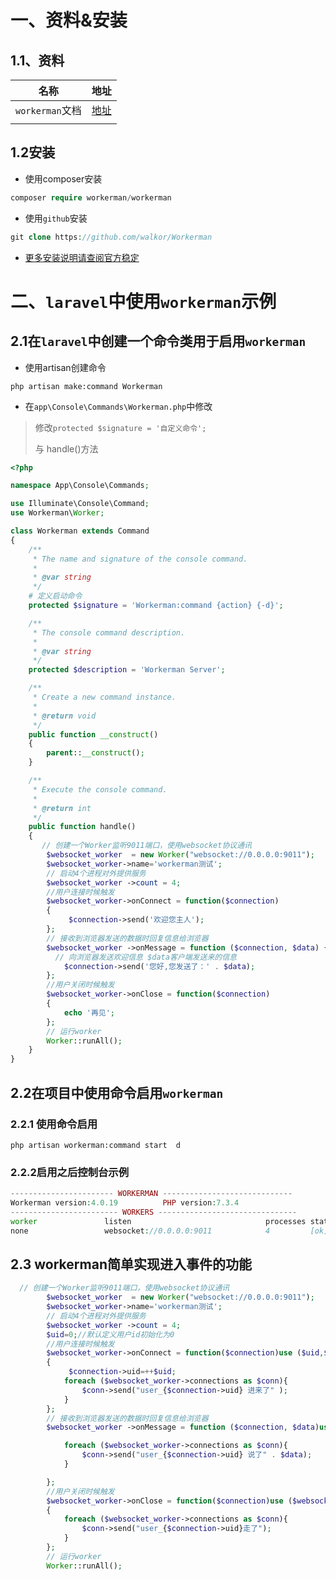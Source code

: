 

#   一、资料&安装

## 1.1、资料

| 名称            | 地址                              |
| --------------- | --------------------------------- |
| `workerman`文档 | [地址](http://doc.workerman.net/) |
|                 |                                   |

## 1.2安装

- 使用composer安装

```php
composer require workerman/workerman
```

- 使用`github`安装

```php
git clone https://github.com/walkor/Workerman
```

- [更多安装说明请查阅官方稳定](http://doc.workerman.net/install/install.html)

# 二、`laravel`中使用`workerman`示例

## 2.1在`laravel`中创建一个命令类用于启用`workerman`

- 使用artisan创建命令

```shell
php artisan make:command Workerman
```

- 在`app\Console\Commands\Workerman.php`中修改

> 修改`protected $signature = '自定义命令';`
>
> 与 handle()方法

```php
<?php

namespace App\Console\Commands;

use Illuminate\Console\Command;
use Workerman\Worker;

class Workerman extends Command
{
    /**
     * The name and signature of the console command.
     *
     * @var string
     */
    # 定义启动命令
    protected $signature = 'Workerman:command {action} {-d}';

    /**
     * The console command description.
     *
     * @var string
     */
    protected $description = 'Workerman Server';

    /**
     * Create a new command instance.
     *
     * @return void
     */
    public function __construct()
    {
        parent::__construct();
    }

    /**
     * Execute the console command.
     *
     * @return int
     */
    public function handle()
    {
       // 创建一个Worker监听9011端口，使用websocket协议通讯
        $websocket_worker  = new Worker("websocket://0.0.0.0:9011");
        $websocket_worker->name='workerman测试';
        // 启动4个进程对外提供服务
        $websocket_worker ->count = 4;
        //用户连接时候触发
        $websocket_worker->onConnect = function($connection)
        {
             $connection->send('欢迎您主人');
        };
        // 接收到浏览器发送的数据时回复信息给浏览器
        $websocket_worker ->onMessage = function ($connection, $data) {
          // 向浏览器发送欢迎信息 $data客户端发送来的信息
            $connection->send('您好,您发送了：' . $data);
        };
        //用户关闭时候触发
        $websocket_worker->onClose = function($connection)
        {
            echo '再见';
        };
        // 运行worker
        Worker::runAll();
    }
}

```

## 2.2在项目中使用命令启用`workerman`

### 2.2.1 使用命令启用

```shell
php artisan workerman:command start  d
```

### 2.2.2启用之后控制台示例

```php
----------------------- WORKERMAN -----------------------------
Workerman version:4.0.19          PHP version:7.3.4
------------------------ WORKERS -------------------------------
worker               listen                              processes status
none                 websocket://0.0.0.0:9011            4         [ok]
```

## 2.3 workerman简单实现进入事件的功能

```php
  // 创建一个Worker监听9011端口，使用websocket协议通讯
        $websocket_worker  = new Worker("websocket://0.0.0.0:9011");
        $websocket_worker->name='workerman测试';
        // 启动4个进程对外提供服务
        $websocket_worker ->count = 4;
        $uid=0;//默认定义用户id初始化为0
        //用户连接时候触发
        $websocket_worker->onConnect = function($connection)use ($uid,$websocket_worker)
        {
             $connection->uid=++$uid;
            foreach ($websocket_worker->connections as $conn){
                $conn->send("user_{$connection->uid} 进来了" );
            }
        };
        // 接收到浏览器发送的数据时回复信息给浏览器
        $websocket_worker ->onMessage = function ($connection, $data)use ($websocket_worker) {

            foreach ($websocket_worker->connections as $conn){
                $conn->send("user_{$connection->uid} 说了" . $data);
            }

        };
        //用户关闭时候触发
        $websocket_worker->onClose = function($connection)use ($websocket_worker)
        {
            foreach ($websocket_worker->connections as $conn){
                $conn->send("user_{$connection->uid}走了");
            }
        };
        // 运行worker
        Worker::runAll();
```

